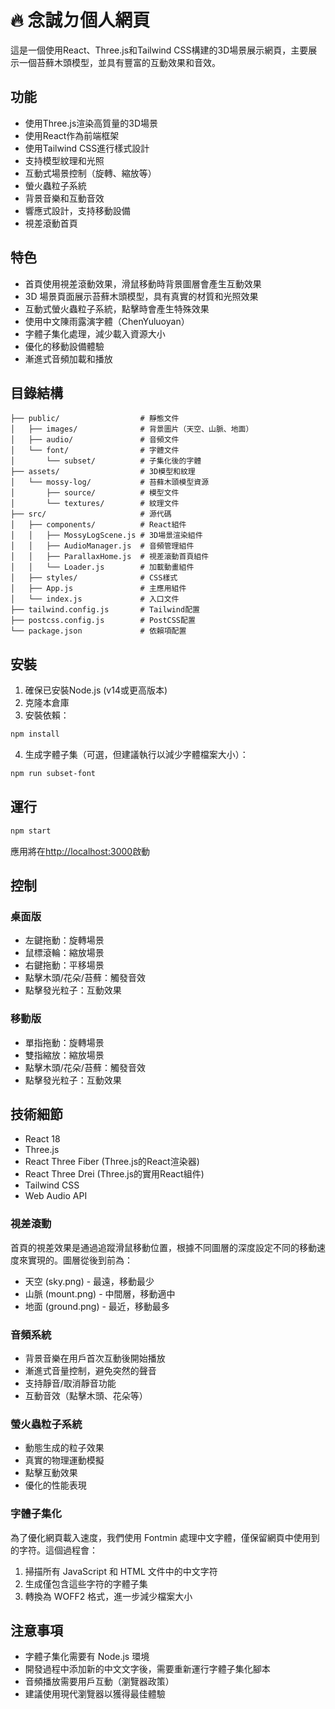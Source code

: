 # 🔥 念誠ㄉ個人網頁

這是一個使用React、Three.js和Tailwind CSS構建的3D場景展示網頁，主要展示一個苔蘚木頭模型，並具有豐富的互動效果和音效。

## 功能

- 使用Three.js渲染高質量的3D場景
- 使用React作為前端框架
- 使用Tailwind CSS進行樣式設計
- 支持模型紋理和光照
- 互動式場景控制（旋轉、縮放等）
- 螢火蟲粒子系統
- 背景音樂和互動音效
- 響應式設計，支持移動設備
- 視差滾動首頁

## 特色

- 首頁使用視差滾動效果，滑鼠移動時背景圖層會產生互動效果
- 3D 場景頁面展示苔蘚木頭模型，具有真實的材質和光照效果
- 互動式螢火蟲粒子系統，點擊時會產生特殊效果
- 使用中文陳雨露演字體（ChenYuluoyan）
- 字體子集化處理，減少載入資源大小
- 優化的移動設備體驗
- 漸進式音頻加載和播放

## 目錄結構

```
├── public/                  # 靜態文件
│   ├── images/              # 背景圖片（天空、山脈、地面）
│   ├── audio/               # 音頻文件
│   └── font/                # 字體文件
│       └── subset/          # 子集化後的字體
├── assets/                  # 3D模型和紋理
│   └── mossy-log/           # 苔蘚木頭模型資源
│       ├── source/          # 模型文件
│       └── textures/        # 紋理文件
├── src/                     # 源代碼
│   ├── components/          # React組件
│   │   ├── MossyLogScene.js # 3D場景渲染組件
│   │   ├── AudioManager.js  # 音頻管理組件
│   │   ├── ParallaxHome.js  # 視差滾動首頁組件
│   │   └── Loader.js        # 加載動畫組件
│   ├── styles/              # CSS樣式
│   ├── App.js               # 主應用組件
│   └── index.js             # 入口文件
├── tailwind.config.js       # Tailwind配置
├── postcss.config.js        # PostCSS配置
└── package.json             # 依賴項配置
```

## 安裝

1. 確保已安裝Node.js (v14或更高版本)
2. 克隆本倉庫
3. 安裝依賴：

```bash
npm install
```

4. 生成字體子集（可選，但建議執行以減少字體檔案大小）：

```bash
npm run subset-font
```

## 運行

```bash
npm start
```

應用將在[http://localhost:3000](http://localhost:3000)啟動

## 控制

### 桌面版
- 左鍵拖動：旋轉場景
- 鼠標滾輪：縮放場景
- 右鍵拖動：平移場景
- 點擊木頭/花朵/苔蘚：觸發音效
- 點擊發光粒子：互動效果

### 移動版
- 單指拖動：旋轉場景
- 雙指縮放：縮放場景
- 點擊木頭/花朵/苔蘚：觸發音效
- 點擊發光粒子：互動效果

## 技術細節

- React 18
- Three.js
- React Three Fiber (Three.js的React渲染器)
- React Three Drei (Three.js的實用React組件)
- Tailwind CSS
- Web Audio API

### 視差滾動

首頁的視差效果是通過追蹤滑鼠移動位置，根據不同圖層的深度設定不同的移動速度來實現的。圖層從後到前為：

- 天空 (sky.png) - 最遠，移動最少
- 山脈 (mount.png) - 中間層，移動適中
- 地面 (ground.png) - 最近，移動最多

### 音頻系統

- 背景音樂在用戶首次互動後開始播放
- 漸進式音量控制，避免突然的聲音
- 支持靜音/取消靜音功能
- 互動音效（點擊木頭、花朵等）

### 螢火蟲粒子系統

- 動態生成的粒子效果
- 真實的物理運動模擬
- 點擊互動效果
- 優化的性能表現

### 字體子集化

為了優化網頁載入速度，我們使用 Fontmin 處理中文字體，僅保留網頁中使用到的字符。這個過程會：

1. 掃描所有 JavaScript 和 HTML 文件中的中文字符
2. 生成僅包含這些字符的字體子集
3. 轉換為 WOFF2 格式，進一步減少檔案大小

## 注意事項

- 字體子集化需要有 Node.js 環境
- 開發過程中添加新的中文文字後，需要重新運行字體子集化腳本
- 音頻播放需要用戶互動（瀏覽器政策）
- 建議使用現代瀏覽器以獲得最佳體驗 